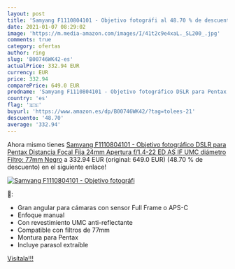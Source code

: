 ```yaml
---
layout: post
title: 'Samyang F1110804101 - Objetivo fotográfi al 48.70 % de descuento'
date: 2021-01-07 08:29:02
image: 'https://m.media-amazon.com/images/I/41t2c9e4xaL._SL200_.jpg'
comments: true
category: ofertas
author: ring
slug: 'B00746WK42-es'
actualPrice: 332.94 EUR
currency: EUR
price: 332.94
comparePrice: 649.0 EUR
prodname: 'Samyang F1110804101 - Objetivo fotográfico DSLR para Pentax  Distancia Focal Fija 24mm  Apertura f/1.4-22 ED AS IF UMC  diámetro Filtro: 77mm   Negro'
country: 'es'
flag: '🇪🇸'
buyurl: 'https://www.amazon.es/dp/B00746WK42/?tag=tolees-21'
descuento: '48.70'
average: '332.94'
---
```


Ahora mismo tienes [Samyang F1110804101 - Objetivo fotográfico DSLR para Pentax  Distancia Focal Fija 24mm  Apertura f/1.4-22 ED AS IF UMC  diámetro Filtro: 77mm   Negro](https://www.amazon.es/dp/B00746WK42/?tag=tolees-21) a 332.94 EUR (original: 649.0 EUR) (48.70 %  de descuento) en el siguiente enlace!

[![Samyang F1110804101 - Objetivo fotográfi](https://m.media-amazon.com/images/I/41t2c9e4xaL._SL200_.jpg)](https://www.amazon.es/dp/B00746WK42/?tag=tolees-21)

🔎:

- Gran angular para cámaras con sensor Full Frame o APS-C
- Enfoque manual
- Con revestimiento UMC anti-reflectante
- Compatible con filtros de 77mm
- Montura para Pentax
- Incluye parasol extraíble

[Visítala!!!](https://www.amazon.es/dp/B00746WK42/?tag=tolees-21)
